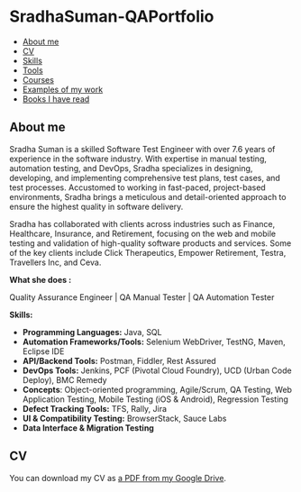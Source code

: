 # SradhaSuman-QAPortfolio
- [About me](#about-me)
- [CV](#cv)
- [Skills](#skills)
- [Tools](#tools)
- [Courses](#courses)
- [Examples of my work](#examples-of-my-work)
- [Books I have read](#books-i-have-read)

## About me
Sradha Suman is a skilled Software Test Engineer with over 7.6 years of experience in the software industry. With expertise in manual testing, automation testing, and DevOps, Sradha specializes in designing, developing, and implementing comprehensive test plans, test cases, and test processes. Accustomed to working in fast-paced, project-based environments, Sradha brings a meticulous and detail-oriented approach to ensure the highest quality in software delivery.

Sradha has collaborated with clients across industries such as Finance, Healthcare, Insurance, and Retirement, focusing on the web and mobile testing and validation of high-quality software products and services. Some of the key clients include Click Therapeutics, Empower Retirement, Testra, Travellers Inc, and Ceva.

**What she does :**

Quality Assurance Engineer | QA Manual Tester | QA Automation Tester

**Skills:**
- **Programming Languages:** Java, SQL
- **Automation Frameworks/Tools:** Selenium WebDriver, TestNG, Maven, Eclipse IDE
- **API/Backend Tools:** Postman, Fiddler, Rest Assured
- **DevOps Tools:** Jenkins, PCF (Pivotal Cloud Foundry), UCD (Urban Code Deploy), BMC Remedy
- **Concepts**: Object-oriented programming, Agile/Scrum, QA Testing, Web Application Testing, Mobile Testing (iOS & Android), Regression Testing
- **Defect Tracking Tools:** TFS, Rally, Jira
- **UI & Compatibility Testing:** BrowserStack, Sauce Labs
- **Data Interface & Migration Testing**

## CV
You can download my CV as [a PDF from my Google Drive](https://drive.google.com/drive/u/1/folders/18iTmJpy7DdbzA93Rxhae_Tux3fkCRZVN).


